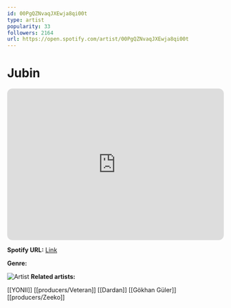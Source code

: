 ```yaml
---
id: 00PgQZNvaqJXEwja8qi00t
type: artist
popularity: 33
followers: 2164
url: https://open.spotify.com/artist/00PgQZNvaqJXEwja8qi00t
---
```

# Jubin

<iframe style="border-radius:12px" src="https://open.spotify.com/embed/artist/00PgQZNvaqJXEwja8qi00t" width="100%" height="352" frameBorder="0" allowfullscreen="" allow="autoplay; clipboard-write; encrypted-media; fullscreen; picture-in-picture" loading="lazy"></iframe>

**Spotify URL:** [Link](https://open.spotify.com/artist/00PgQZNvaqJXEwja8qi00t)

**Genre:** 

![Artist](https://i.scdn.co/image/ab6761610000e5ebd47aa0041249952edd5bce32)
**Related artists:**

[[YONII]]
[[producers/Veteran]]
[[Dardan]]
[[Gökhan Güler]]
[[producers/Zeeko]]
